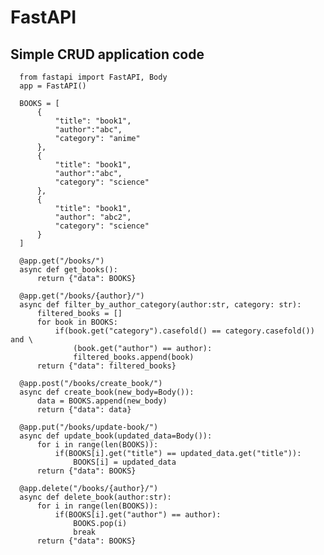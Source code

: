 # FastAPI
## Simple CRUD application code
      from fastapi import FastAPI, Body
      app = FastAPI()
      
      BOOKS = [
          {
              "title": "book1",
              "author":"abc",
              "category": "anime"
          },
          {
              "title": "book1",
              "author":"abc",
              "category": "science"
          },
          {
              "title": "book1",
              "author": "abc2",
              "category": "science"
          }
      ]
      
      @app.get("/books/")
      async def get_books():
          return {"data": BOOKS}
      
      @app.get("/books/{author}/")
      async def filter_by_author_category(author:str, category: str):
          filtered_books = []
          for book in BOOKS:
              if(book.get("category").casefold() == category.casefold()) and \
                  (book.get("author") == author):
                  filtered_books.append(book)
          return {"data": filtered_books}
      
      @app.post("/books/create_book/")
      async def create_book(new_body=Body()):
          data = BOOKS.append(new_body)
          return {"data": data}
      
      @app.put("/books/update-book/")
      async def update_book(updated_data=Body()):
          for i in range(len(BOOKS)):
              if(BOOKS[i].get("title") == updated_data.get("title")):
                  BOOKS[i] = updated_data
          return {"data": BOOKS}
      
      @app.delete("/books/{author}/")
      async def delete_book(author:str):
          for i in range(len(BOOKS)):
              if(BOOKS[i].get("author") == author):
                  BOOKS.pop(i)
                  break
          return {"data": BOOKS}

